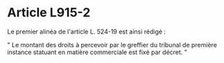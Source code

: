 # Article L915-2

Le premier alinéa de l'article L. 524-19 est ainsi rédigé :

" Le montant des droits à percevoir par le greffier du tribunal de première instance statuant en matière commerciale est fixé par décret. "
